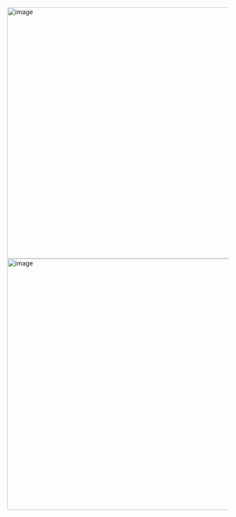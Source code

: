 <img width="571" alt="image" src="https://user-images.githubusercontent.com/37501487/206591051-742f4fa6-ac39-483b-ac16-861d25514278.png">

<img width="571" alt="image" src="https://user-images.githubusercontent.com/37501487/206591091-bbe16e36-390b-4424-901e-4b5fbface560.png">
